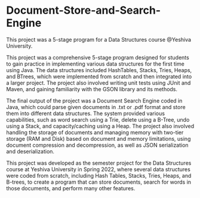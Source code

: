 # Document-Store-and-Search-Engine
This project was a 5-stage program for a Data Structures course @Yeshiva University.

This project was a comprehensive 5-stage program designed for students to gain practice in implementing various data structures for the first time using Java. The data structures included HashTables, Stacks, Tries, Heaps, and BTrees, which were implemented from scratch and then integrated into a larger project. The project also involved writing unit tests using JUnit and Maven, and gaining familiarity with the GSON library and its methods.

The final output of the project was a Document Search Engine coded in Java, which could parse given documents in .txt or .pdf format and store them into different data structures. The system provided various capabilities, such as word search using a Trie, delete using a B-Tree, undo using a Stack, and capacity/caching using a Heap. The project also involved handling the storage of documents and managing memory with two-tier storage (RAM and Disk) based on document and memory limitations, using document compression and decompression, as well as JSON serialization and deserialization.

This project was developed as the semester project for the Data Structures course at Yeshiva University in Spring 2022, where several data structures were coded from scratch, including Hash Tables, Stacks, Tries, Heaps, and B-trees, to create a program that can store documents, search for words in those documents, and perform many other features.
